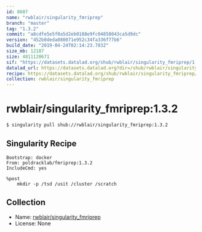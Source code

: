 ```yaml
---
id: 8607
name: "rwblair/singularity_fmriprep"
branch: "master"
tag: "1.3.2"
commit: "a8cdfe5e5f0a5d2eb0188e9fc04858043ca5d9dc"
version: "452b0deda080071e952c34fa336f77b6"
build_date: "2019-04-24T02:14:23.783Z"
size_mb: 12187
size: 4811120671
sif: "https://datasets.datalad.org/shub/rwblair/singularity_fmriprep/1.3.2/2019-04-24-a8cdfe5e-452b0ded/452b0deda080071e952c34fa336f77b6.simg"
datalad_url: https://datasets.datalad.org?dir=/shub/rwblair/singularity_fmriprep/1.3.2/2019-04-24-a8cdfe5e-452b0ded/
recipe: https://datasets.datalad.org/shub/rwblair/singularity_fmriprep/1.3.2/2019-04-24-a8cdfe5e-452b0ded/Singularity
collection: rwblair/singularity_fmriprep
---
```


# rwblair/singularity_fmriprep:1.3.2

```bash
$ singularity pull shub://rwblair/singularity_fmriprep:1.3.2
```

## Singularity Recipe

```singularity
Bootstrap: docker
From: poldracklab/fmriprep:1.3.2
IncludeCmd: yes

%post
    mkdir -p /tsd /usit /cluster /scratch
```

## Collection

 - Name: [rwblair/singularity_fmriprep](https://github.com/rwblair/singularity_fmriprep)
 - License: None

